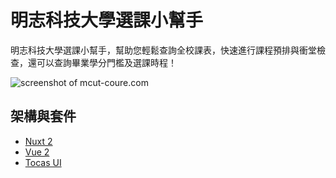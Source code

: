 # 明志科技大學選課小幫手
明志科技大學選課小幫手，幫助您輕鬆查詢全校課表，快速進行課程預排與衝堂檢查，還可以查詢畢業學分門檻及選課時程！

![screenshot of mcut-coure.com](https://github.com/user-attachments/assets/e8a24b0b-9fee-4afc-8312-3b1b8dc14a09)

## 架構與套件
- [Nuxt 2](https://v2.nuxt.com/ "Nuxt 2")
- [Vue 2](https://v2.vuejs.org/ "Vue 2")
- [Tocas UI](https://tocas-ui.com/5.0/zh-tw/index.html "Tocas UI")
